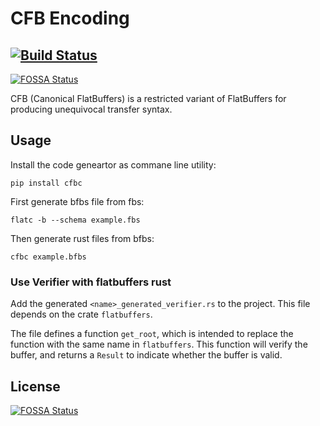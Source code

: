 # CFB Encoding

## [![Build Status](https://travis-ci.com/nervosnetwork/cfb.svg?branch=master)](https://travis-ci.com/nervosnetwork/cfb)
[![FOSSA Status](https://app.fossa.io/api/projects/git%2Bgithub.com%2Fnervosnetwork%2Fcfb.svg?type=shield)](https://app.fossa.io/projects/git%2Bgithub.com%2Fnervosnetwork%2Fcfb?ref=badge_shield)

CFB (Canonical FlatBuffers) is a restricted variant of FlatBuffers for producing unequivocal transfer syntax.

## Usage

Install the code geneartor as commane line utility:

```
pip install cfbc
```

First generate bfbs file from fbs:

```
flatc -b --schema example.fbs
```

Then generate rust files from bfbs:

```
cfbc example.bfbs
```

### Use Verifier with flatbuffers rust

Add the generated `<name>_generated_verifier.rs` to the project. This file
depends on the crate `flatbuffers`.

The file defines a function `get_root`, which is intended to replace the
function with the same name in `flatbuffers`. This function will verify the
buffer, and returns a `Result` to indicate whether the buffer is valid.


## License
[![FOSSA Status](https://app.fossa.io/api/projects/git%2Bgithub.com%2Fnervosnetwork%2Fcfb.svg?type=large)](https://app.fossa.io/projects/git%2Bgithub.com%2Fnervosnetwork%2Fcfb?ref=badge_large)